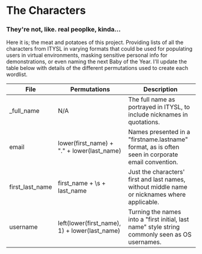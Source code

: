 # The Characters
### They're not, like. real peoplke, kinda...
<p>Here it is; the meat and potatoes of this project. Providing lists of all the characters from ITYSL in varying formats that could be used for populating users in virtual environments, masking sensitive personal info for demonstrations, or even naming the next Baby of the Year. I'll update the table below with details of the different permutations used to create each wordlist.</p>

| File | Permutations | Description |
| ---- | ------------ | ----------- |
| \_full\_name | N/A | The full name as portrayed in ITYSL, to include nicknames in quotations. |
| email | lower(first\_name) + "." + lower(last\_name) | Names presented in a "firstname.lastname" format, as is often seen in corporate email convention. |
| first\_last\_name | first\_name + \\s + last\_name | Just the characters' first and last names, without middle name or nicknames where applicable. |
| username | left(lower(first\_name), 1) + lower(last\_name) | Turning the names into a "first initial, last name" style string commonly seen as OS usernames. |

